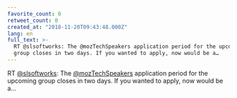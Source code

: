 ```yaml
---
favorite_count: 0
retweet_count: 0
created_at: "2018-11-20T09:43:48.000Z"
lang: en
full_text: >-
  RT @slsoftworks: The @mozTechSpeakers application period for the upcoming
  group closes in two days. If you wanted to apply, now would be a…
---
```


RT [@slsoftworks](https://twitter.com/slsoftworks): The
[@mozTechSpeakers](https://twitter.com/mozTechSpeakers) application period for
the upcoming group closes in two days. If you wanted to apply, now would be a…
